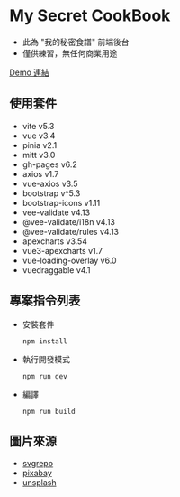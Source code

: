 # My Secret CookBook

- 此為 "我的秘密食譜" 前端後台
- 僅供練習，無任何商業用途

[Demo 連結](https://carolxiaoching.github.io/msc-admin-frontend/)

## 使用套件

- vite v5.3
- vue v3.4
- pinia v2.1
- mitt v3.0
- gh-pages v6.2
- axios v1.7
- vue-axios v3.5
- bootstrap v^5.3
- bootstrap-icons v1.11
- vee-validate v4.13
- @vee-validate/i18n v4.13
- @vee-validate/rules v4.13
- apexcharts v3.54
- vue3-apexcharts v1.7
- vue-loading-overlay v6.0
- vuedraggable v4.1

## 專案指令列表

- 安裝套件
  ```
  npm install
  ```
- 執行開發模式
  ```
  npm run dev
  ```
- 編譯
  ```
  npm run build
  ```

## 圖片來源

- [svgrepo](https://www.svgrepo.com/)
- [pixabay](https://pixabay.com/zh/)
- [unsplash](https://unsplash.com/)

